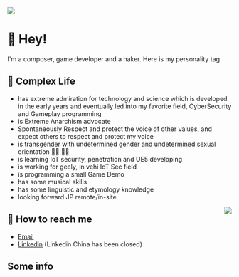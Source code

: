 [![](https://ossrank.com/widget/978085)](https://ossrank.com/c/978085)

# 👋 Hey!

I'm a composer, game developer and a haker. Here is my personality tag



## 💬 Complex Life

<!-- * has a black childhood depicted in 300,000 words, may hit the bottom line then go crazy by incident, if this happens, please forgive me, I'm very sorry about that. -->
* has extreme admiration for technology and science which is developed in the early years and eventually led into my favorite field, CyberSecurity and Gameplay programming
* is Extreme Anarchism advocate
* Spontaneously Respect and protect the voice of other values, and expect others to respect and protect my voice
* is transgender with undetermined gender and undetermined sexual orientation 🏳️‍⚧️ 🏳️‍🌈
* is learning IoT security, penetration and UE5 developing
* is working for geely, in vehi IoT Sec field
* is programming a small Game Demo
* has some musical skills
* has some linguistic and etymology knowledge
* looking forward JP remote/in-site

<img align="right" src="https://github-readme-stats.vercel.app/api/top-langs/?username=KSroido&layout=compact&bg_color=000000&text_color=ffffff"/>

## 📮 How to reach me

-  [Email](mailto:ksxmyqj@gmail.com)
-  [Linkedin](https://www.linkedin.com/in/jinglong-xie-33b747236/) (Linkedin China has been closed) 

## Some info

<!-- ![Visited By](https://count.getloli.com/get/@Valkierja?theme=gelbooru) -->
